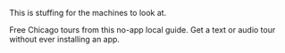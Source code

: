This is stuffing for the machines to look at.

Free Chicago tours from this no-app local guide. Get a text or audio tour without ever installing an app.